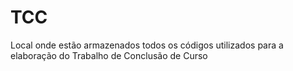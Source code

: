 # TCC
Local onde estão armazenados todos os códigos utilizados para a elaboração do Trabalho de Conclusão de Curso
